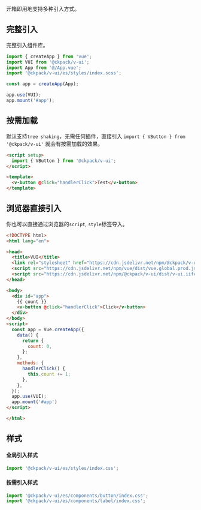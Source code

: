 开箱即用地支持多种引入方式。

## 完整引入

完整引入组件库。

```js
import { createApp } from 'vue';
import VUI from '@ckpack/v-ui';
import App from '@/App.vue';
import '@ckpack/v-ui/es/styles/index.scss';

const app = createApp(App);

app.use(VUI);
app.mount('#app');
```

## 按需加载

默认支持`tree shaking`，无需任何插件，直接引入 `import { VButton } from '@ckpack/v-ui'` 就会有按需加载的效果。

```html
<script setup>
  import { VButton } from '@ckpack/v-ui';
</script>

<template>
  <v-button @click="handlerClick">Test</v-button>
</template>
```

## 浏览器直接引入

你也可以直接通过浏览器的`script`, `style`标签导入。

```html
<!DOCTYPE html>
<html lang="en">

<head>
  <title>VUI</title>
  <link rel="stylesheet" href="https://cdn.jsdelivr.net/npm/@ckpack/v-ui/dist/index.css">
  <script src="https://cdn.jsdelivr.net/npm/vue/dist/vue.global.prod.js"></script>
  <script src="https://cdn.jsdelivr.net/npm/@ckpack/v-ui/dist/v-ui.iife.js"></script>
</head>

<body>
  <div id="app">
    {{ count }}
    <v-button @click="handlerClick">Click</v-button>
  </div>
</body>
<script>
  const app = Vue.createApp({
    data() {
      return {
        count: 0,
      };
    },
    methods: {
      handlerClick() {
        this.count += 1;
      },
    },
  });
  app.use(VUI);
  app.mount('#app')
</script>

</html>
```

## 样式
#### 全局引入样式

```js
import '@ckpack/v-ui/es/styles/index.css';
```

#### 按需引入样式

```js
import '@ckpack/v-ui/es/components/button/index.css';
import '@ckpack/v-ui/es/components/label/index.css';
```
